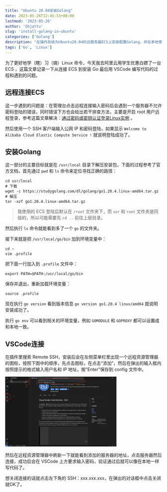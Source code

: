 ```yaml
---
title: "Ubuntu 20.04安装Golang"
date: 2023-05-26T12:45:53+08:00
lastmod: '2023-05-26'
author: 'Ghjattu'
slug: 'install-golang-in-ubuntu'
categories: ['Golang']
description: "在操作系统为Ubuntu20.04的云服务器ECS上安装配置Golang，并在本地使用VSCode远程连接。"
tags: ['Go', 'Linux']
---
```


为了更好地学（瞎）习（搞）Linux 命令，今天我去阿里云用学生优惠白嫖了一台 ECS ，这篇文章记录一下从连接 ECS 到安装 Go 最后用 VSCode 编写代码的过程和遇到的问题。

## 远程连接ECS

这一步遇到的问题是：在管理台点击远程连接输入密码后会遇到一个服务器不允许密码登陆的错误，同时错误下方也会给出若干排查方法，主要是开启 root 用户远程登录，参考这篇文章解决：[通过密码或密钥认证登录Linux实例](https://help.aliyun.com/document_detail/147650.html?#section-m1n-unh-gr1) 。

然后使用一个 SSH 客户端输入公网 IP 和密码登陆，如果显示 `Welcome to Alibaba Cloud Elastic Compute Service !` 就说明登陆成功了。

## 安装Golang

这一部分的主要目标就是在 `/usr/local` 目录下解压安装包，下面的过程参考了官方文档，首先通过 `pwd` 和 `ls` 命令来定位寻找正确的路径：

```shell
cd usr/local
# 下载
wget -c https://studygolang.com/dl/golang/go1.20.4.linux-amd64.tar.gz
# 解压
tar -xzf go1.20.4.linux-amd64.tar.gz
```

>我使用的 ECS 登陆后默认在 `/root` 文件夹下，而 `usr` 和 `root` 文件夹是同级的，所以可能需要先 `cd ..` 前往上层目录。

然后执行 `ls` 命令就能看到多了一个 `go` 的文件夹。

接下来就是把 `/usr/local/go/bin` 加到环境变量中：

```shell
cd ~
vim .profile
```

把下面一行加入到 `.profile` 文件中：

```shell
export PATH=$PATH:/usr/local/go/bin
```

保存并退出，重新加载环境变量：

```shell
source .profile
```

现在执行 `go version` 看到版本信息 `go version go1.20.4 linux/amd64` 就说明安装成功了。

执行 `go env` 可以看到相关的环境变量，例如 `GOMODULE` 和 `GOPROXY` 都可以设置成和本地一致。 

## VSCode连接

在插件里搜索 Remote SSH，安装后会在左侧菜单栏里出现一个远程资源管理器的图标，按照下图中的顺序，先点击图标，在点击“添加”，然后在弹出的输入框内按照提示的格式输入用户名和 IP 地址，按“Enter”保存到 config 文件中。

<img src="./config.png" style="zoom:35%;" />

然后在远程资源管理器中刷新一下就能看到添加的服务器的地址，点击服务器然后连接，成功后会在 VSCode 上方要求输入密码，验证通过后就可以像在本地一样写代码了。

想关闭连接的话就点击左下角的 SSH：xxx.xxx.xxx，在弹出的对话框中点击关闭就OK了。
